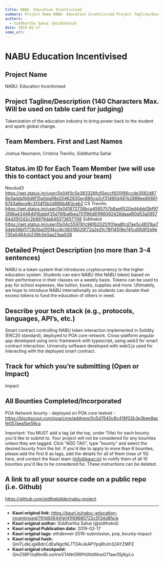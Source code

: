 ```yaml
---
title: NABU  Education Incentivised
summary: Project Name NABU- Education Incentivised Project Tagline/Description (140 Characters Max. Will be used on table card for judging) Tokenization of the education industry to bring power back to the student and spark global change. Team Members. First and Last Names Joshua Neumann, Cristina Treviño, Siddhartha Sahai Status.im ID for Each Team Member (we will use this to contact you and your team) Neudud3\thttps-//get.status.im/user/0x04f0c5e383326fc65eccf620f86ccde3582d878e3adda1b6d6f15a0da98e2046
authors:
  - Siddhartha Sahai (@sidthekid)
date: 2019-02-17
some_url: 
---
```


# NABU  Education Incentivised



## Project Name
NABU: Education Incentivised

## Project Tagline/Description (140 Characters Max. Will be used on table card for judging)
Tokenization of the education industry to bring power back to the student and spark global change.

## Team Members. First and Last Names
Joshua Neumann, Cristina Treviño, Siddhartha Sahai

## Status.im ID for Each Team Member (we will use this to contact you and your team)
Neudud3	https://get.status.im/user/0x04f0c5e383326fc65eccf620f86ccde3582d878e3adda1b6d6f15a0da98e20462830ec880ce2cf31d90d487e2888ee806616743a8ece8c3f34f5b2d686b463ceb2
CS Treviño
https://get.status.im/user/0x041672736bca4595757b8ae6520ed4ddd3bf973f88a434464916abbf35d76fbafbea751f96d61f66092428daad90d53a095784d35f242c2b6979da649373657708
Sidthekid
https://get.status.im/user/0x04c559781c96f620251f01ea8fcd7ae5c4831be75deb58bf1713b5bd3f0f4cc6c08318029f72a2e2fc78f145f8e741cd0b9f2e9e735a5484cb239b3e0aa23aa028

## Detailed Project Description (no more than 3-4 sentences)
NABU is a token system that introduces cryptocurrency to the higher education system. Students can earn NABU (the NABU token) based on their performance in their classes on a weekly basis. Tokens can be used to pay for school expenses, like tuition, books, supplies and more. Ultimately, we hope to introduce NABU internationally so students can donate their excess tokens to fund the education of others in need.

## Describe your tech stack (e.g., protocols, languages, API’s, etc.)
Smart contract controlling NABU token interaction implemented in Solidity (ERC20 standard), deployed to POA core network. 
Cross-platform angular app developed using ionic framework with typescript, using web3 for smart contract interaction.
University software developed with web3.js used for interacting with the deployed smart contract.

## Track for which you’re submitting (Open or Impact)
Impact

## All Bounties Completed/Incorporated
POA Network bounty - deployed on POA core testnet  - https://blockscout.com/poa/core/address/0x5d7640c8c418f02b3e3bee9acfe057aea1be59ca


Important: You MUST add a tag (at the top, under Title) for each bounty you'd like to submit to. Your project will not be considered for any bounties unless they are tagged. Click "ADD TAG", type  "bounty" and select the desired bounty from the list. If you'd like to apply to more than 6 bounties, please add the first 6 as tags, add the details for all of them (max of 10) here, and contact the Kauri team (info@kauri.io) to notify them of all 10 bounties you'd like to be considered for. These instructions can be deleted.

## A link to all your source code on a public repo (i.e. Github)
https://github.com/sidthekidder/nabu-project






---

- **Kauri original link:** https://kauri.io/nabu:-education-incentivised/791d926441e141f49685722c5f34d8fe/a
- **Kauri original author:** Siddhartha Sahai (@sidthekid)
- **Kauri original Publication date:** 2019-02-17
- **Kauri original tags:** ethdenver-2019-submission, poa, bounty-impact
- **Kauri original hash:** QmTLdkLigkBdcCdEaNgcNL7TDArJkAPYpqRtJm32AYZMPZ
- **Kauri original checkpoint:** QmZSRFGq9bnBLosiVwSTANrDR9YdXbWkwG71aw35jAjyLo



